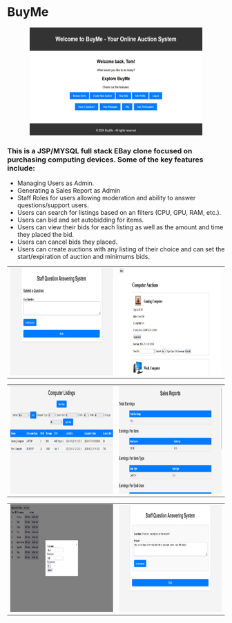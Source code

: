 # BuyMe

<p align="center">
  <img src="/app_photos/buyme_1.png" width="400" height="250">
</p>

### This is a JSP/MYSQL full stack EBay clone focused on purchasing computing devices. Some of the key features include:

- Managing Users as Admin.
- Generating a Sales Report as Admin
- Staff Roles for users allowing moderation and ability to answer questions/support users.
- Users can search for listings based on an filters (CPU, GPU, RAM, etc.).
- Users can bid and set autobidding for items.
- Users can view their bids for each listing as well as the amount and time they placed the bid.
- Users can cancel bids they placed.
- Users can create auctions with any listing of their choice and can set the start/expiration of auction and minimums bids.

<div style="text-align:center">
  <table>
    <tr>
      <td align="center"><img src="/app_photos/buyme_2.png" width="400" height="250"></td>
      <td align="center"><img src="/app_photos/buyme_3.png" width="400" height="250"></td>
    </tr>
  </table>
</div>

<div style="text-align:center">
  <table>
    <tr>
      <td align="center"><img src="/app_photos/buyme_4.png" width="400" height="250"></td>
      <td align="center"><img src="/app_photos/buyme_5.png" width="400" height="250"></td>
    </tr>
  </table>
</div>

<div style="text-align:center">
  <table>
    <tr>
      <td align="center"><img src="/app_photos/buyme_6.png" width="400" height="250"></td>
      <td align="center"><img src="/app_photos/buyme_7.png" width="400" height="250"></td>
    </tr>
  </table>
</div>